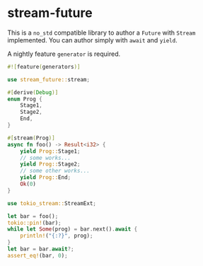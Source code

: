 # stream-future

This is a `no_std` compatible library to author a `Future` with `Stream` implemented.
You can author simply with `await` and `yield`.

A nightly feature `generator` is required.

``` rust
#![feature(generators)]

use stream_future::stream;

#[derive(Debug)]
enum Prog {
    Stage1,
    Stage2,
    End,
}

#[stream(Prog)]
async fn foo() -> Result<i32> {
    yield Prog::Stage1;
    // some works...
    yield Prog::Stage2;
    // some other works...
    yield Prog::End;
    Ok(0)
}

use tokio_stream::StreamExt;

let bar = foo();
tokio::pin!(bar);
while let Some(prog) = bar.next().await {
    println!("{:?}", prog);
}
let bar = bar.await?;
assert_eq!(bar, 0);
```
